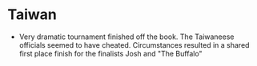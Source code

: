 # Taiwan

* Very dramatic tournament finished off the book. The Taiwaneese officials seemed to have cheated. Circumstances resulted in a shared first place finish for the finalists Josh and "The Buffalo"
